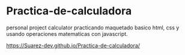 # Practica-de-calculadora

personal project calculator
practicando maquetado basico
html, css y usando operaciones matematicas con javascript.

https://Suarez-dev.github.io/Practica-de-calculadora/
